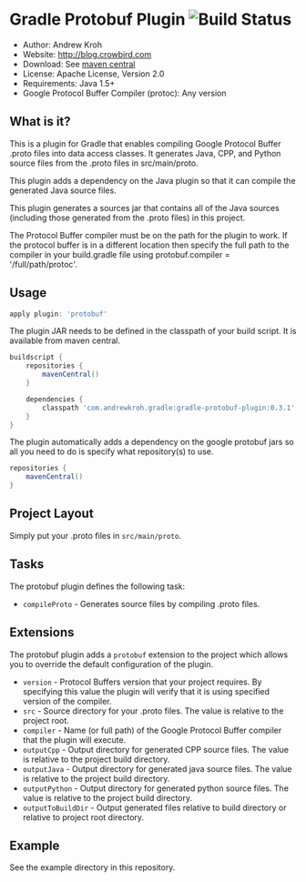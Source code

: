 Gradle Protobuf Plugin ![Build Status](https://blog.crowbird.com/build-status/gradle-protobuf-plugin)
=====================
- Author: Andrew Kroh
- Website: http://blog.crowbird.com
- Download: See [maven central](http://search.maven.org/#search%7Cga%7C1%7Cg%3A%22com.andrewkroh.gradle%22)
- License: Apache License, Version 2.0
- Requirements: Java 1.5+
- Google Protocol Buffer Compiler (protoc): Any version

What is it?
-----------
This is a plugin for Gradle that enables compiling Google Protocol Buffer .proto files into data access classes. It generates Java, CPP, and Python source files from the .proto files in src/main/proto.

This plugin adds a dependency on the Java plugin so that it can compile the generated Java source files.

This plugin generates a sources jar that contains all of the Java sources (including those generated from the .proto files) in this project.

The Protocol Buffer compiler must be on the path for the plugin to work. If the protocol buffer is in a different location then specify the full path to the compiler in your build.gradle file using protobuf.compiler = '/full/path/protoc'.

Usage
-----
```groovy
apply plugin: 'protobuf'
```

The plugin JAR needs to be defined in the classpath of your build script. It is available from maven central.

```groovy
buildscript {
    repositories {
        mavenCentral()
    }

    dependencies {
        classpath 'com.andrewkroh.gradle:gradle-protobuf-plugin:0.3.1'
    } 
}
```

The plugin automatically adds a dependency on the google protobuf jars so all you need to do is specify what repository(s) to use.

```groovy
repositories {
    mavenCentral()
}
```

Project Layout
--------------

Simply put your .proto files in `src/main/proto`.

Tasks
-----

The protobuf plugin defines the following task:

* `compileProto` - Generates source files by compiling .proto files.

Extensions
----------

The protobuf plugin adds a `protobuf` extension to the project which allows you to override the default configuration of the plugin.

* `version` - Protocol Buffers version that your project requires. By specifying this value the plugin will verify that it is using specified version of the compiler.
* `src` - Source directory for your .proto files. The value is relative to the project root.
* `compiler` - Name (or full path) of the Google Protocol Buffer compiler that the plugin will execute.
* `outputCpp` - Output directory for generated CPP source files. The value is relative to the project build directory.
* `outputJava` - Output directory for generated java source files. The value is relative to the project build directory.
* `outputPython` - Output directory for generated python source files. The value is relative to the project build directory.
* `outputToBuildDir` - Output generated files relative to build directory or relative to project root directory.

Example
-------

See the example directory in this repository.
